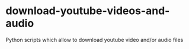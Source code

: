 # download-youtube-videos-and-audio
Python scripts which allow to download youtube video and/or audio files
